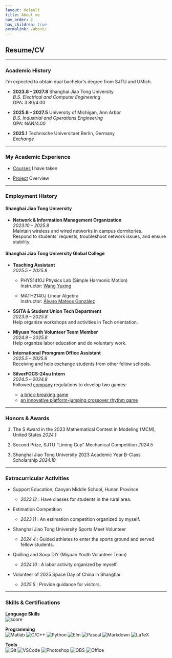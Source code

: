 ```yaml
---
layout: default
title: About me
nav_order: 2
has_children: true
permalink: /about/
---
```



## Resume/CV

---

### Academic History

I'm expected to obtain dual bachelor's degree from SJTU and UMich.

- **2023.8 – 2027.8**  Shanghai Jiao Tong University  
  *B.S. Electrical and Computer Engineering*  
  GPA: 3.80/4.00

- **2025.8 – 2027.5**  University of Michigan, Ann Arbor  
  *B.S. Industrial and Operations Engineering*  
  GPA: NAN/4.00

- **2025.1** Technische Universitaet Berlin, Germany  
  *Exchange*  

---
### My Academic Experience

- [Courses](/about/precourse/) I have taken

- [Project](/about/project_ov/) Overview

---
### Employment History

#### Shanghai Jiao Tong University  

- **Network & Information Management Organization**  
*2023.10 – 2025.8*  
Maintain wireless and wired networks in campus dormitories.  
Respond to students’ requests, troubleshoot network issues, and ensure stability.

#### Shanghai Jiao Tong University Global College

- **Teaching Assistant**  
*2025.5 – 2025.8*  

    - PHYS1410J Physics Lab (Simple Harmonic Motion)  
  Instructor: [Wang Yuxing](mailto:wyx75@sjtu.edu.cn)

    - MATH2140J Linear Algebra  
  Instructor: [Álvaro Mateos González](mailto:alvaro.mateos@sjtu.edu.cn)


- **SSITA & Student Union Tech Department**  
*2023.9 – 2025.8*  
Help organize workshops and activities in Tech orientation.

- **Miyuan Youth Volunteer Team Member**  
*2024.9 – 2025.8*  
Help organize labor education and do voluntary work.

- **International Promgram Office Assistant**  
*2025.5 – 2025.6*  
Receiving and help exchange students from other fellow schools.


- **SilverFOCS-24su Intern**  
*2024.5 – 2024.8*  
Followed [company](https://focs.ji.sjtu.edu.cn/silverfocs/) regulations to develop two games:  
  - [a brick-breaking game](https://focs.ji.sjtu.edu.cn/silverfocs/demo/2024/p1team12/)  
  - [an innovative platform-jumping crossover rhythm game](https://focs.ji.sjtu.edu.cn/silverfocs/demo/2024/p2team12/)


---
### Honors & Awards

1. The S Award in the 2023 Mathematical Contest in Modeling (MCM), United States  *2024.1*

2. Second Prize, SJTU “Liming Cup” Mechanical Competition *2024.5*

3. Shanghai Jiao Tong University 2023 Academic Year B-Class Scholarship *2024.10*

---
### Extracurricular Activities

- Support Education, Caoyan Middle School, Hunan Province  
    - *2023.12* : Have classes for students in the rural area.

- Estimation Competition  
    - *2023.11* : An estimation competition organized by myself.

- Shanghai Jiao Tong University Sports Meet Volunteer  
    - *2024.4* : Guided athletes to enter the sports ground and served fellow students.

- Quilling and Soup DIY (Miyuan Youth Volunteer Team)  
    - *2024.10* : A labor activity organized by myself.

- Volunteer of 2025 Space Day of China in Shanghai 
    - *2025.5* : Provide guidance for visitors.

---
### Skills & Certifications

**Language Skills**  
![score](https://img.shields.io/badge/TOEFL-102-blue)

**Programming**  
![Matlab](https://img.shields.io/badge/-Matlab-orange) 
![C/C++](https://img.shields.io/badge/-C/C++-blue) 
![Python](https://img.shields.io/badge/-Python-green) 
![Elm](https://img.shields.io/badge/-ELm-yellow) 
![Pascal](https://img.shields.io/badge/-Pascal-lightgrey)
![Markdown](https://img.shields.io/badge/-Markdown-Purple) 
![LaTeX](https://img.shields.io/badge/-LaTeX-teal) 

**Tools**  
![Git](https://img.shields.io/badge/-Git-Red) 
![VSCode](https://img.shields.io/badge/-VSCode-blue) 
![Photoshop](https://img.shields.io/badge/-Photoshop-lightblue) 
![OBS](https://img.shields.io/badge/-OBS-black) 
![Office](https://img.shields.io/badge/-Office-red)
